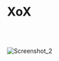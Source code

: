 <H1>XoX</H1>

</br>
</br>


![Screenshot_2](https://github.com/mustafaaykurtt/Xox-Game/assets/121702279/a9772b69-0c96-4da9-a2b1-054831c3a528)
